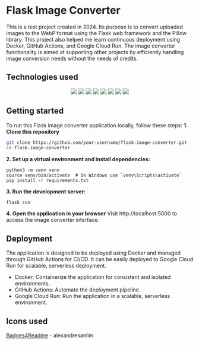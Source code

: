 # Flask Image Converter
This is a test project created in 2024. Its purpose is to convert uploaded images to the WebP format using the Flask web framework and the Pillow library. This project also helped me learn continuous deployment using Docker, GitHub Actions, and Google Cloud Run. The image converter functionality is aimed at supporting other projects by efficiently handling image conversion needs without the needs of credits.
## Technologies used
<div align="center">
  <img src="https://img.shields.io/badge/Python-FFD43B?style=for-the-badge&logo=python&logoColor=blue"/>
  <img src="https://img.shields.io/badge/Flask-000000?style=for-the-badge&logo=flask&logoColor=white"/>
  <img src="https://img.shields.io/badge/HTML5-E34F26?style=for-the-badge&logo=html5&logoColor=white"/>
  <img src="https://img.shields.io/badge/CSS3-1572B6?style=for-the-badge&logo=css3&logoColor=white"/>
  <img src="https://img.shields.io/badge/JavaScript-323330?style=for-the-badge&logo=javascript&logoColor=F7DF1E"/>
  <img src="https://img.shields.io/badge/Github%20Actions-282a2e?style=for-the-badge&logo=githubactions&logoColor=367cfe"/>
  <img src="https://img.shields.io/badge/Docker-2CA5E0?style=for-the-badge&logo=docker&logoColor=white"/>
  <img src="https://img.shields.io/badge/Google_Cloud-4285F4?style=for-the-badge&logo=google-cloud&logoColor=white"/>
</div>

## Getting started
To run this Flask image converter application locally, follow these steps:
**1. Clone this repository**
```bash
git clone https://github.com/your-username/flask-image-converter.git
cd flask-image-converter
```
**2. Set up a virtual environment and install dependencies:**
```
python3 -m venv venv
source venv/bin/activate  # On Windows use `venv\Scripts\activate`
pip install -r requirements.txt
```
**3. Run the development server:**
```
flask run
```
**4. Open the application in your browser**
Visit http://localhost:5000 to access the image converter interface.

## Deployment
The application is designed to be deployed using Docker and managed through GitHub Actions for CI/CD. It can be easily deployed to Google Cloud Run for scalable, serverless deployment.

- Docker: Containerize the application for consistent and isolated environments.
- GitHub Actions: Automate the deployment pipeline.
- Google Cloud Run: Run the application in a scalable, serverless environment.

## Icons used
[Badges4Readme](https://github.com/alexandresanlim/Badges4-README.md-Profile) - alexandresanlim
